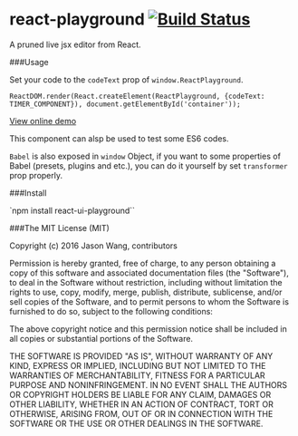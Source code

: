 # react-playground [![Build Status](https://travis-ci.org/WJsjtu/react-datepicker.svg?branch=master)](https://travis-ci.org/WJsjtu/react-playground)
A pruned live jsx editor from React.

###Usage

Set your code to the `codeText` prop of `window.ReactPlayground`.

`ReactDOM.render(React.createElement(ReactPlayground, {codeText: TIMER_COMPONENT}), document.getElementById('container'));`

[View online demo](http://wjsjtu.github.io/react-playground/test/index.html)

This component can alsp be used to test some ES6 codes.

`Babel` is also exposed in `window` Object, if you want to  some properties of Babel (presets, plugins and etc.), you can do it yourself by set `transformer` prop properly. 

###Install

`npm install react-ui-playground``

###The MIT License (MIT)

Copyright (c) 2016 Jason Wang, contributors

Permission is hereby granted, free of charge, to any person obtaining a copy
of this software and associated documentation files (the "Software"), to deal
in the Software without restriction, including without limitation the rights
to use, copy, modify, merge, publish, distribute, sublicense, and/or sell
copies of the Software, and to permit persons to whom the Software is
furnished to do so, subject to the following conditions:

The above copyright notice and this permission notice shall be included in all
copies or substantial portions of the Software.

THE SOFTWARE IS PROVIDED "AS IS", WITHOUT WARRANTY OF ANY KIND, EXPRESS OR
IMPLIED, INCLUDING BUT NOT LIMITED TO THE WARRANTIES OF MERCHANTABILITY,
FITNESS FOR A PARTICULAR PURPOSE AND NONINFRINGEMENT. IN NO EVENT SHALL THE
AUTHORS OR COPYRIGHT HOLDERS BE LIABLE FOR ANY CLAIM, DAMAGES OR OTHER
LIABILITY, WHETHER IN AN ACTION OF CONTRACT, TORT OR OTHERWISE, ARISING FROM,
OUT OF OR IN CONNECTION WITH THE SOFTWARE OR THE USE OR OTHER DEALINGS IN THE
SOFTWARE.